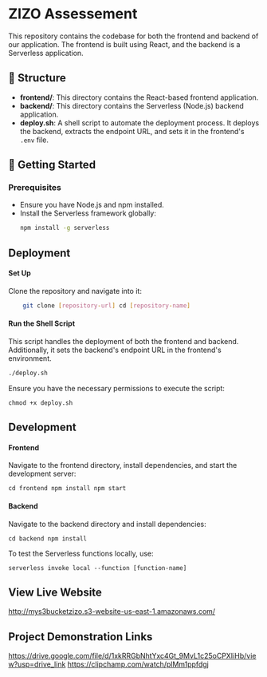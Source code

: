 # ZIZO Assessement

This repository contains the codebase for both the frontend and backend of our application. The frontend is built using React, and the backend is a Serverless application.

## 📂 Structure

- **frontend/**: This directory contains the React-based frontend application.
- **backend/**: This directory contains the Serverless (Node.js) backend application.
- **deploy.sh**: A shell script to automate the deployment process. It deploys the backend, extracts the endpoint URL, and sets it in the frontend's `.env` file.

## 🚀 Getting Started

### Prerequisites

- Ensure you have Node.js and npm installed.
- Install the Serverless framework globally: 
    ```bash
    npm install -g serverless
## Deployment

#### Set Up
Clone the repository and navigate into it:
```bash
    git clone [repository-url] cd [repository-name]
 ```
 #### Run the Shell Script
This script handles the deployment of both the frontend and backend. Additionally, it sets the backend's endpoint URL in the frontend's environment.

```bash
./deploy.sh
```
Ensure you have the necessary permissions to execute the script:
```
chmod +x deploy.sh
```

## Development

#### Frontend
Navigate to the frontend directory, install dependencies, and start the development server:
```
cd frontend npm install npm start
```
#### Backend
Navigate to the backend directory and install dependencies:
```
cd backend npm install
```
To test the Serverless functions locally, use:
```
serverless invoke local --function [function-name]
```
## View Live Website
http://mys3bucketzizo.s3-website-us-east-1.amazonaws.com/

## Project Demonstration Links
https://drive.google.com/file/d/1xkRRGbNhtYxc4Gt_9MvL1c25oCPXIiHb/view?usp=drive_link
https://clipchamp.com/watch/plMm1ppfdgj

